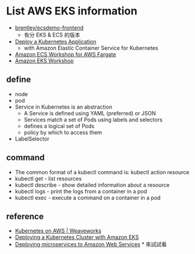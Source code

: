 # List AWS EKS information
  * [brentley/ecsdemo-frontend](https://github.com/brentley/ecsdemo-frontend)
    * 有分 EKS & ECS 的版本
  * [Deploy a Kubernetes Application](https://aws.amazon.com/tw/getting-started/projects/deploy-kubernetes-app-amazon-eks/)
    * with Amazon Elastic Container Service for Kubernetes
  * [Amazon ECS Workshop for AWS Fargate](https://ecsworkshop.com/)
  * [Amazon EKS Workshop](https://eksworkshop.com/)

## define
  * node
  * pod
  * Service in Kubernetes is an abstraction 
    * A Service is defined using YAML (preferred) or JSON
    * Services match a set of Pods using labels and selectors
    * defines a logical set of Pods
    * policy by which to access them
  * LabelSelector

## command
  * The common format of a kubectl command is: kubectl action resource
  * kubectl get - list resources
  * kubectl describe - show detailed information about a resource
  * kubectl logs - print the logs from a container in a pod
  * kubectl exec - execute a command on a container in a pod

## reference
  * [Kubernetes on AWS | Weaveworks](https://www.weave.works/technologies/kubernetes-on-aws/)
  * [Deploying a Kubernetes Cluster with Amazon EKS](https://logz.io/blog/amazon-eks/)
  * [Deploying microservices to Amazon Web Services](https://openliberty.io/guides/cloud-aws.html) * 來試試看

